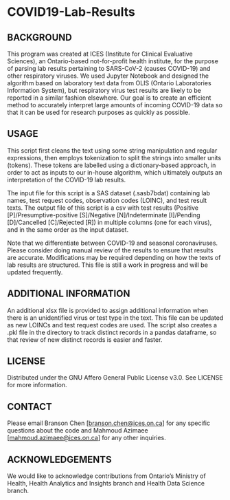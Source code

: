 # COVID19-Lab-Results


BACKGROUND
----------
This program was created at ICES (Institute for Clinical Evaluative Sciences), an Ontario-based not-for-profit health institute, for the purpose of parsing lab results pertaining to SARS-CoV-2 (causes COVID-19) and other respiratory viruses. We used Jupyter Notebook and designed the algorithm based on laboratory text data from OLIS (Ontario Laboratories Information System), but respiratory virus test results are likely to be reported in a similar fashion elsewhere. Our goal is to create an efficient method to accurately interpret large amounts of incoming COVID-19 data so that it can be used for research purposes as quickly as possible. 

USAGE
-----
This script first cleans the text using some string manipulation and regular expressions, then employs tokenization to split the strings into smaller units (tokens). These tokens are labelled using a dictionary-based approach, in order to act as inputs to our in-house algorithm, which ultimately outputs an interpretation of the COVID-19 lab results.

The input file for this script is a SAS dataset (.sasb7bdat) containing lab names, test request codes, observation codes (LOINC), and test result texts. The output file of this script is a csv with test results (Positive [P]/Presumptive-positive [S]/Negative [N]/Indeterminate [I]/Pending [D]/Cancelled [C]/Rejected [R]) in multiple columns (one for each virus), and in the same order as the input dataset. 

Note that we differentiate between COVID-19 and seasonal coronaviruses. Please consider doing manual review of the results to ensure that results are accurate. Modifications may be required depending on how the texts of lab results are structured. This file is still a work in progress and will be updated frequently.

ADDITIONAL INFORMATION
----------------------
An additional xlsx file is provided to assign additional information when there is an unidentified virus or test type in the text. This file can be updated as new LOINCs and test request codes are used. The script also creates a .pkl file in the directory to track distinct records in a pandas dataframe, so that review of new distinct records is easier and faster. 

LICENSE
-------
Distributed under the GNU Affero General Public License v3.0. See LICENSE for more information.

CONTACT
-------
Please email Branson Chen [branson.chen@ices.on.ca] for any specific questions about the code and Mahmoud Azimaee [mahmoud.azimaee@ices.on.ca] for any other inquiries.

ACKNOWLEDGEMENTS
----------------
We would like to acknowledge contributions from Ontario’s Ministry of Health, Health Analytics and Insights branch and Health Data Science branch.
